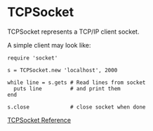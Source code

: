 # TCPSocket

TCPSocket represents a TCP/IP client socket.

A simple client may look like:

    require 'socket'

    s = TCPSocket.new 'localhost', 2000

    while line = s.gets # Read lines from socket
      puts line         # and print them
    end

    s.close             # close socket when done

[TCPSocket Reference](https://ruby-doc.org/stdlib-2.5.0/libdoc/socket/rdoc/TCPSocket.html)
